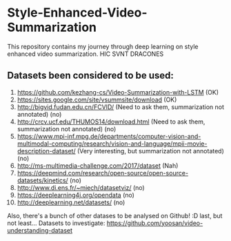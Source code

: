 # Style-Enhanced-Video-Summarization
This repository contains my journey through deep learning on style enhanced video summarization. HIC SVNT DRACONES

## Datasets been considered to be used:

1. https://github.com/kezhang-cs/Video-Summarization-with-LSTM (OK)
2. https://sites.google.com/site/vsummsite/download (OK)
3. http://bigvid.fudan.edu.cn/FCVID/ (Need to ask them, summarization not annotated) (no)
4. http://crcv.ucf.edu/THUMOS14/download.html (Need to ask them, summarization not annotated) (no)
5. https://www.mpi-inf.mpg.de/departments/computer-vision-and-multimodal-computing/research/vision-and-language/mpii-movie-description-dataset/ (Very interesting, but summarization not annotated) (no)
6. http://ms-multimedia-challenge.com/2017/dataset (Nah)
7. https://deepmind.com/research/open-source/open-source-datasets/kinetics/ (no)
8. http://www.di.ens.fr/~miech/datasetviz/ (no)
9. https://deeplearning4j.org/opendata (no)
10. http://deeplearning.net/datasets/ (no)

Also, there's a bunch of other datases to be analysed on Github! :D
last, but not least...
Datasets to investigate: https://github.com/yoosan/video-understanding-dataset
